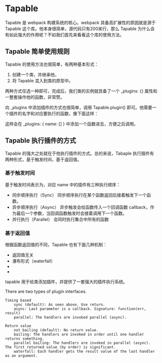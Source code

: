 # Tapable


Tapable 是 webpack 构建系统的核心。webpack 具备高扩展性的原因就是源于 Tapable 这个库。他本身很简单，源代码只有200来行，那么 Tapable 为什么会有如此强大的作用呢？不如我们首先来看看这个库的使用方法。


## Tapable 简单使用规则


Tapable 的使用方法也很简单，有两种基本形式：

1. 创建一个类，并继承他，
2. 将 Tapable 混入到类的原型中。


两种方式任选一种即可，完成后，我们类的实例就具备了一个 _plugins: {} 属性和一整套操作他的函数，非常赞。


向 _plugins 中添加插件的方式也很简单，调用 Tapable.plugin() 即可。他需要一个插件的名字和对应要执行的函数，像下面这样：



这样会在 _plugins: { name: [] } 中添加一个函数进去，方便之后调用。


## Tapable 执行插件的方式


Tapable 的强大之处就在于他执行插件的方式。总的来说，Tabaple 执行插件有两种形式，基于触发时间，基于返回值。


### 基于触发时间


基于触发时间表示为，对应 name 中的插件有三种执行顺序：


* 同步顺序执行（Sync） 同步顺序执行在某个函数返回后接着触发下一个函数。
* 异步顺序执行（Async） 异步触发会给函数传入一个回调函数 callback，作为最后一个参数，当回调函数触发时会接着调用下一个函数。
* 并行执行（Parallel） 会同时执行集合中所有的函数


### 基于返回值


根据函数返回值的不同，Tapable 也有下面几种机制：


* 返回值无关
* 瀑布形式（waterfall）
*
* 


tapable 用于给类添加插件，并提供了一套强大的插件执行系统。


There are two types of plugin interfaces.

    Timing based
        sync (default): As seen above. Use return.
        async: Last parameter is a callback. Signature: function(err, result)
        parallel: The handlers are invoked parallel (async).

    Return value
        not bailing (default): No return value.
        bailing: The handlers are invoked in order until one handler returns something.
        parallel bailing: The handlers are invoked in parallel (async). The first returned value (by order) is significant.
        waterfall: Each handler gets the result value of the last handler as an argument.
